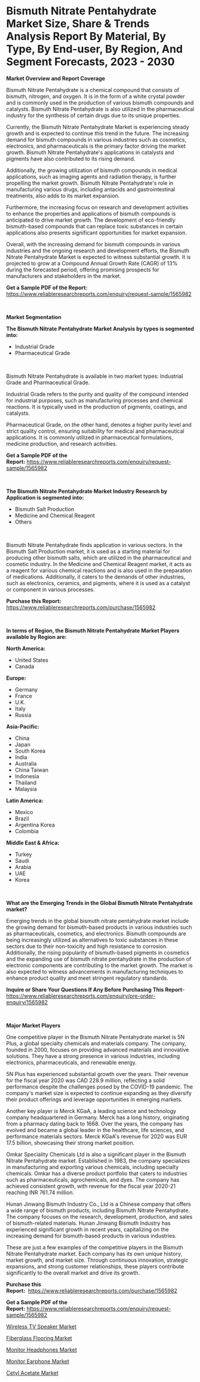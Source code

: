 <p><h1>Bismuth Nitrate Pentahydrate Market Size, Share & Trends Analysis Report By Material, By Type, By End-user, By Region, And Segment Forecasts, 2023 - 2030</h1></p><p><strong>Market Overview and Report Coverage</strong></p>
<p><p>Bismuth Nitrate Pentahydrate is a chemical compound that consists of bismuth, nitrogen, and oxygen. It is in the form of a white crystal powder and is commonly used in the production of various bismuth compounds and catalysts. Bismuth Nitrate Pentahydrate is also utilized in the pharmaceutical industry for the synthesis of certain drugs due to its unique properties.</p><p>Currently, the Bismuth Nitrate Pentahydrate Market is experiencing steady growth and is expected to continue this trend in the future. The increasing demand for bismuth compounds in various industries such as cosmetics, electronics, and pharmaceuticals is the primary factor driving the market growth. Bismuth Nitrate Pentahydrate's applications in catalysts and pigments have also contributed to its rising demand.</p><p>Additionally, the growing utilization of bismuth compounds in medical applications, such as imaging agents and radiation therapy, is further propelling the market growth. Bismuth Nitrate Pentahydrate's role in manufacturing various drugs, including antacids and gastrointestinal treatments, also adds to its market expansion.</p><p>Furthermore, the increasing focus on research and development activities to enhance the properties and applications of bismuth compounds is anticipated to drive market growth. The development of eco-friendly bismuth-based compounds that can replace toxic substances in certain applications also presents significant opportunities for market expansion.</p><p>Overall, with the increasing demand for bismuth compounds in various industries and the ongoing research and development efforts, the Bismuth Nitrate Pentahydrate Market is expected to witness substantial growth. It is projected to grow at a Compound Annual Growth Rate (CAGR) of 13% during the forecasted period, offering promising prospects for manufacturers and stakeholders in the market.</p></p>
<p><strong>Get a Sample PDF of the Report:</strong> <a href="https://www.reliableresearchreports.com/enquiry/request-sample/1565982">https://www.reliableresearchreports.com/enquiry/request-sample/1565982</a></p>
<p>&nbsp;</p>
<p><strong>Market Segmentation</strong></p>
<p><strong>The Bismuth Nitrate Pentahydrate Market Analysis by types is segmented into:</strong></p>
<p><ul><li>Industrial Grade</li><li>Pharmaceutical Grade</li></ul></p>
<p>&nbsp;</p>
<p><p>Bismuth Nitrate Pentahydrate is available in two market types: Industrial Grade and Pharmaceutical Grade. </p><p>Industrial Grade refers to the purity and quality of the compound intended for industrial purposes, such as manufacturing processes and chemical reactions. It is typically used in the production of pigments, coatings, and catalysts. </p><p>Pharmaceutical Grade, on the other hand, denotes a higher purity level and strict quality control, ensuring suitability for medical and pharmaceutical applications. It is commonly utilized in pharmaceutical formulations, medicine production, and research activities.</p></p>
<p><strong>Get a Sample PDF of the Report:</strong>&nbsp;<a href="https://www.reliableresearchreports.com/enquiry/request-sample/1565982">https://www.reliableresearchreports.com/enquiry/request-sample/1565982</a></p>
<p>&nbsp;</p>
<p><strong>The Bismuth Nitrate Pentahydrate Market Industry Research by Application is segmented into:</strong></p>
<p><ul><li>Bismuth Salt Production</li><li>Medicine and Chemical Reagent</li><li>Others</li></ul></p>
<p>&nbsp;</p>
<p><p>Bismuth Nitrate Pentahydrate finds application in various sectors. In the Bismuth Salt Production market, it is used as a starting material for producing other bismuth salts, which are utilized in the pharmaceutical and cosmetic industry. In the Medicine and Chemical Reagent market, it acts as a reagent for various chemical reactions and is also used in the preparation of medications. Additionally, it caters to the demands of other industries, such as electronics, ceramics, and pigments, where it is used as a catalyst or component in various processes.</p></p>
<p><strong>Purchase this Report:</strong>&nbsp; <a href="https://www.reliableresearchreports.com/purchase/1565982">https://www.reliableresearchreports.com/purchase/1565982</a></p>
<p>&nbsp;</p>
<p><strong>In terms of Region, the Bismuth Nitrate Pentahydrate Market Players available by Region are:</strong></p>
<p>
    <p> <strong> North America: </strong>
        <ul>
            <li>United States</li>
            <li>Canada</li>
        </ul>
        </p> 
    <p> <strong> Europe: </strong>
        <ul>
            <li>Germany</li>
            <li>France</li>
            <li>U.K.</li>
            <li>Italy</li>
            <li>Russia</li>
        </ul>
        </p> 
    <p> <strong> Asia-Pacific: </strong>
        <ul>
            <li>China</li>
            <li>Japan</li>
            <li>South Korea</li>
            <li>India</li>
            <li>Australia</li>
            <li>China Taiwan</li>
            <li>Indonesia</li>
            <li>Thailand</li>
            <li>Malaysia</li>
        </ul>
        </p> 
    <p> <strong> Latin America: </strong>
        <ul>
            <li>Mexico</li>
            <li>Brazil</li>
            <li>Argentina Korea</li>
            <li>Colombia</li>
        </ul>
        </p> 
    <p> <strong> Middle East & Africa: </strong>
        <ul>
            <li>Turkey</li>
            <li>Saudi</li>
            <li>Arabia</li>
            <li>UAE</li>
            <li>Korea</li>
        </ul>
    </p>
    </p>
<p>&nbsp;</p>
<p><strong>What are the Emerging Trends in the Global Bismuth Nitrate Pentahydrate market?</strong></p>
<p><p>Emerging trends in the global bismuth nitrate pentahydrate market include the growing demand for bismuth-based products in various industries such as pharmaceuticals, cosmetics, and electronics. Bismuth compounds are being increasingly utilized as alternatives to toxic substances in these sectors due to their non-toxicity and high resistance to corrosion. Additionally, the rising popularity of bismuth-based pigments in cosmetics and the expanding use of bismuth nitrate pentahydrate in the production of electronic components are contributing to the market growth. The market is also expected to witness advancements in manufacturing techniques to enhance product quality and meet stringent regulatory standards.</p></p>
<p><strong>Inquire or Share Your Questions If Any Before Purchasing This Report</strong>- <a href="https://www.reliableresearchreports.com/enquiry/pre-order-enquiry/1565982">https://www.reliableresearchreports.com/enquiry/pre-order-enquiry/1565982</a></p>
<p>&nbsp;</p>
<p><strong>Major Market Players</strong></p>
<p><p>One competitive player in the Bismuth Nitrate Pentahydrate market is 5N Plus, a global specialty chemicals and materials company. The company, founded in 2000, focuses on providing advanced materials and innovative solutions. They have a strong presence in various industries, including electronics, pharmaceuticals, and renewable energy.</p><p>5N Plus has experienced substantial growth over the years. Their revenue for the fiscal year 2020 was CAD 228.9 million, reflecting a solid performance despite the challenges posed by the COVID-19 pandemic. The company's market size is expected to continue expanding as they diversify their product offerings and leverage opportunities in emerging markets.</p><p>Another key player is Merck KGaA, a leading science and technology company headquartered in Germany. Merck has a long history, originating from a pharmacy dating back to 1668. Over the years, the company has evolved and became a global leader in the healthcare, life sciences, and performance materials sectors. Merck KGaA's revenue for 2020 was EUR 17.5 billion, showcasing their strong market position.</p><p>Omkar Speciality Chemicals Ltd is also a significant player in the Bismuth Nitrate Pentahydrate market. Established in 1983, the company specializes in manufacturing and exporting various chemicals, including specialty chemicals. Omkar has a diverse product portfolio that caters to industries such as pharmaceuticals, agrochemicals, and dyes. The company has achieved consistent growth, with revenue for the fiscal year 2020-21 reaching INR 761.74 million.</p><p>Hunan Jinwang Bismuth Industry Co., Ltd is a Chinese company that offers a wide range of bismuth products, including Bismuth Nitrate Pentahydrate. The company focuses on the research, development, production, and sales of bismuth-related materials. Hunan Jinwang Bismuth Industry has experienced significant growth in recent years, capitalizing on the increasing demand for bismuth-based products in various industries.</p><p>These are just a few examples of the competitive players in the Bismuth Nitrate Pentahydrate market. Each company has its own unique history, market growth, and market size. Through continuous innovation, strategic expansions, and strong customer relationships, these players contribute significantly to the overall market and drive its growth.</p></p>
<p><strong>Purchase this Report:</strong>&nbsp;&nbsp;<a href="https://www.reliableresearchreports.com/purchase/1565982">https://www.reliableresearchreports.com/purchase/1565982</a></p>
<p></p>
<p><strong>Get a Sample PDF of the Report:</strong>&nbsp;<a href="https://www.reliableresearchreports.com/enquiry/request-sample/1565982">https://www.reliableresearchreports.com/enquiry/request-sample/1565982</a></p>
<p><p><a href="https://medium.com/@pair.holy.proof/wireless-tv-speaker-market-exploring-market-share-market-trends-and-future-growth-0e4aac9a28f2">Wireless TV Speaker Market</a></p><p><a href="https://github.com/aasishrp01/Market-Research-Report-List-1/blob/main/fiberglass-flooring-market.md">Fiberglass Flooring Market</a></p><p><a href="https://medium.com/@fire.honor.safe/monitor-headphones-nbsp-market-focuses-on-market-share-size-and-projected-forecast-till-2030-196fb0fd901f">Monitor Headphones Market</a></p><p><a href="https://medium.com/@lap.snake.again/monitor-earphone-market-size-cagr-trends-2024-2030-fce1acc2215d">Monitor Earphone Market</a></p><p><a href="https://github.com/aashishrp02/Market-Research-Report-List-1/blob/main/cetyl-acetate-market.md">Cetyl Acetate Market</a></p></p>